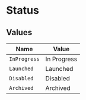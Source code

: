 # Status


## Values

| Name         | Value        |
| ------------ | ------------ |
| `InProgress` | In Progress  |
| `Launched`   | Launched     |
| `Disabled`   | Disabled     |
| `Archived`   | Archived     |